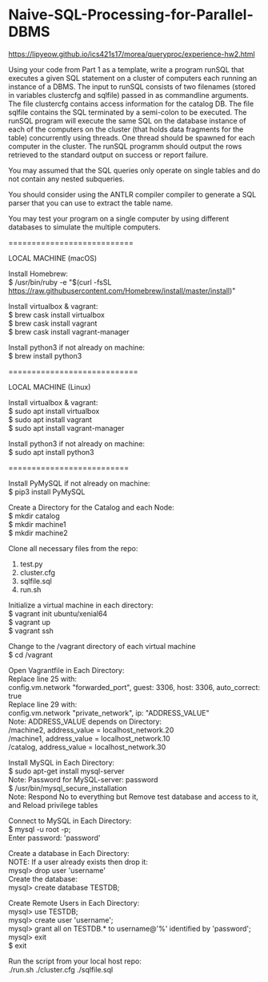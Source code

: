 # Naive-SQL-Processing-for-Parallel-DBMS
https://lipyeow.github.io/ics421s17/morea/queryproc/experience-hw2.html

Using your code from Part 1 as a template, write a program runSQL that executes a given SQL statement on a cluster of computers each running an instance of a DBMS. The input to runSQL consists of two filenames (stored in variables clustercfg and sqlfile) passed in as commandline arguments. The file clustercfg contains access information for the catalog DB. The file sqlfile contains the SQL terminated by a semi-colon to be executed. The runSQL program will execute the same SQL on the database instance of each of the computers on the cluster (that holds data fragments for the table) concurrently using threads. One thread should be spawned for each computer in the cluster. The runSQL programm should output the rows retrieved to the standard output on success or report failure.<br />

You may assumed that the SQL queries only operate on single tables and do not contain any nested subqueries.<br />

You should consider using the ANTLR compiler compiler to generate a SQL parser that you can use to extract the table name.<br />

You may test your program on a single computer by using different databases to simulate the multiple computers.<br />

===========================

LOCAL MACHINE (macOS)

Install Homebrew:<br />
$ /usr/bin/ruby -e "$(curl -fsSL https://raw.githubusercontent.com/Homebrew/install/master/install)"<br />

Install virtualbox & vagrant:<br />
$ brew cask install virtualbox<br />
$ brew cask install vagrant<br />
$ brew cask install vagrant-manager<br />

Install python3 if not already on machine: <br />
$ brew install python3<br />

============================

LOCAL MACHINE (Linux)<br />

Install virtualbox & vagrant:<br />
$ sudo apt install virtualbox<br />
$ sudo apt install vagrant<br />
$ sudo apt install vagrant-manager<br />

Install python3 if not already on machine:<br />
$ sudo apt install python3<br />

==========================

Install PyMySQL if not already on machine:<br />
$ pip3 install PyMySQL<br />

Create a Directory for the Catalog and each Node:<br />
$ mkdir catalog<br />
$ mkdir machine1<br />
$ mkdir machine2<br />

Clone all necessary files from the repo:<br />
1) test.py<br />
2) cluster.cfg<br />
3) sqlfile.sql<br />
4) run.sh<br />

Initialize a virtual machine in each directory:<br />
$ vagrant init ubuntu/xenial64<br />
$ vagrant up<br />
$ vagrant ssh<br />

Change to the /vagrant directory of each virtual machine<br />
$ cd /vagrant<br />

Open Vagrantfile in Each Directory:<br />
Replace line 25 with:<br />
  config.vm.network "forwarded_port", guest: 3306, host: 3306, auto_correct: true<br />
Replace line 29 with:<br />
  config.vm.network "private_network", ip: "ADDRESS_VALUE"<br />
Note: ADDRESS_VALUE depends on Directory:<br />
  /machine2, address_value = localhost_network.20<br />
  /machine1, address_value = localhost_network.10<br />
  /catalog, address_value = localhost_network.30<br />

Install MySQL in Each Directory:<br />
$ sudo apt-get install mysql-server<br />
Note: Password for MySQL-server: password<br />
$ /usr/bin/mysql_secure_installation<br />
Note: Respond No to everything but Remove test database and access to it, and Reload privilege tables<br />

Connect to MySQL in Each Directory:<br />
$ mysql -u root -p;<br />
Enter password: 'password'<br />

Create a database in Each Directory: <br />
NOTE: If a user already exists then drop it:<br />
mysql> drop user 'username'<br />
Create the database:<br />
mysql> create database TESTDB;<br />

Create Remote Users in Each Directory:<br />
mysql> use TESTDB;<br />
mysql> create user 'username';<br />
mysql> grant all on TESTDB.* to username@'%' identified by 'password';<br />
mysql> exit<br />
$ exit<br />



Run the script from your local host repo:<br />
./run.sh ./cluster.cfg ./sqlfile.sql<br />
